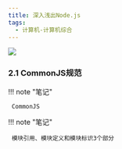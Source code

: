 ```yaml
---
title: 深入浅出Node.js
tags:
  - 计算机-计算机综合
---
```


![](https://wfqqreader-1252317822.image.myqcloud.com/cover/935/26211935/s_26211935.jpg)


### 2.1 CommonJS规范




!!! note "笔记"

	 CommonJS 


!!! note "笔记"

	 模块引用、模块定义和模块标识3个部分 

